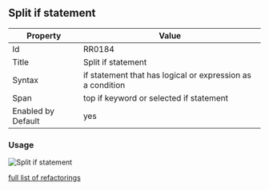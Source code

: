 ## Split if statement

Property | Value
--- | ---
Id|RR0184
Title|Split if statement
Syntax|if statement that has logical or expression as a condition
Span|top if keyword or selected if statement
Enabled by Default|yes

### Usage

![Split if statement](../../images/refactorings/SplitIfStatement.png)

[full list of refactorings](Refactorings.md)